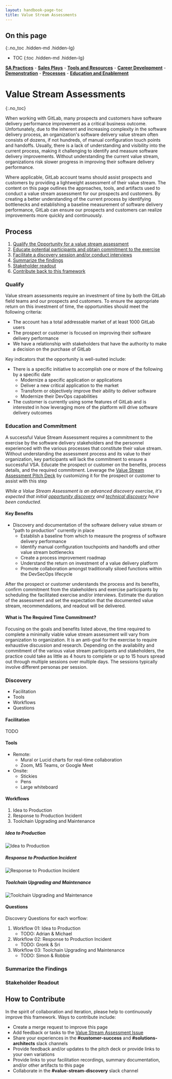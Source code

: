 ```yaml
---
layout: handbook-page-toc
title: Value Stream Assessments
---
```

## On this page
{:.no_toc .hidden-md .hidden-lg}

- TOC
{:toc .hidden-md .hidden-lg}

[**SA Practices**](/handbook/customer-success/solutions-architects/sa-practices/) - [**Sales Plays**](/handbook/customer-success/solutions-architects/sales-plays/) - [**Tools and Resources**](/handbook/customer-success/solutions-architects/tools-and-resources/) - [**Career Development**](/handbook/customer-success/solutions-architects/career-development/) - [**Demonstration**](/handbook/customer-success/solutions-architects/demonstrations/) - [**Processes**](/handbook/customer-success/solutions-architects/processes/) - [**Education and Enablement**](/handbook/customer-success/education-enablement/)

# Value Stream Assessments
{:.no_toc}

When working with GitLab, many prospects and customers have software delivery performance improvement as a critical business outcome. Unfortunately, due to the inherent and increasing complexity in the software delivery process, an organization's software delivery value stream often consists of dozens, if not hundreds, of manual configuration touch points and handoffs. Usually, there is a lack of understanding and visibility into the current process, making it challenging to identify and measure software delivery improvements. Without understanding the current value stream, organizations risk slower progress in improving their software delivery performance.

Where applicable, GitLab account teams should assist prospects and customers by providing a lightweight assessment of their value stream. The content on this page outlines the approaches, tools, and artifacts used to conduct a value stream assessment for our prospects and customers. By creating a better understanding of the current process by identifying bottlenecks and establishing a baseline measurement of software delivery performance, GitLab can ensure our prospects and customers can realize improvements more quickly and continuously.

## Process

1. [Qualify the Opportunity for a value stream assessment](#qualify)
1. [Educate potential participants and obtain commitment to the exercise](#education-and-commitment)
1. [Facilitate a discovery session and/or conduct interviews](#discovery)
1. [Summarize the findings](#summarize-the-findings)
1. [Stakeholder readout](#stakeholder-readout)
1. [Contribute back to this framework](#how-to-contribute)

### Qualify

Value stream assessments require an investment of time by both the GitLab field teams and our prospects and customers. To ensure the appropriate return on this investment of time, the opportunities should meet the following criteria:

- The account has a total addressable market of at least 1000 GitLab users
- The prospect or customer is focused on improving their software delivery performance
- We have a relationship with stakeholders that have the authority to make a decision on the purchase of GitLab

Key indicators that the opportunity is well-suited include:

- There is a specific initiative to accomplish one or more of the following by a specific date
    - Modernize a specific application or applications
    - Deliver a new critical application to the market
    - Transform or objectively improve their ability to deliver software
    - Modernize their DevOps capabilities
- The customer is currently using some features of GitLab and is interested in how leveraging more of the platform will drive software delivery outcomes

### Education and Commitment

A successful Value Stream Assessment requires a commitment to the exercise by the software delivery stakeholders and the personnel experienced with the various processes that constitute their value stream. Without understanding the assessment process and its value to their organization, key participants will lack the commitment to ensure a successful VSA. Educate the prospect or customer on the benefits, process details, and the required commitment. Leverage the [Value Stream Assessment Pitch Deck](https://docs.google.com/presentation/d/1R8RMrXDIaP9Mz3P0_xcevjDQROtvVpSwtEBJgxdsNbw/edit?usp=sharing) by customizing it for the prospect or customer to assist with this step

_While a Value Stream Assessment is an advanced discovery exercise, it's expected that initial [opportunity discovery](/handbook/sales/playbook/discovery/) and [technical discovery](/handbook/customer-success/solutions-architects/processes/technical-discovery/) have been conducted._

#### Key Benefits

- Discovery and documentation of the software delivery value stream or "path to production" currently in place
    - Establish a baseline from which to measure the progress of software delivery performance
    - Identify manual configuration touchpoints and handoffs and other value stream bottlenecks
    - Create a process improvement roadmap
    - Understand the return on investment of a value delivery platform
    - Promote collaboration amongst traditionally siloed functions within the DevSecOps lifecycle

After the prospect or customer understands the process and its benefits, confirm commitment from the stakeholders and exercise participants by scheduling the facilitated exercise and/or interviews. Estimate the duration of the assessment and set the expectation that the documented value stream, recommendations, and readout will be delivered.

#### What is The Required Time Commitment?

Focusing on the goals and benefits listed above, the time required to complete a minimally viable value stream assessment will vary from organization to organization. It is an anti-goal for the exercise to require exhaustive discussion and research. Depending on the availability and commitment of the various value stream participants and stakeholders, the practice could take as little as 4 hours to complete or up to 15 hours spread out through multiple sessions over multiple days. The sessions typically involve different personas per session.

### Discovery

- Facilitation
- Tools
- Workflows
- Questions

#### Facilitation

TODO

#### Tools

- Remote:
    - Mural or Lucid charts for real-time collaboration
    - Zoom, MS Teams, or Google Meet
- Onsite:
    - Stickies
    - Pens
    - Large whiteboard

#### Workflows

1. Idea to Production
1. Response to Production Incident
1. Toolchain Upgrading and Maintenance

##### Idea to Production

![Idea to Production](workflow-01.png)

##### Response to Production Incident

![Response to Production Incident](workflow-02.png)

##### Toolchain Upgrading and Maintenance

![Toolchain Upgrading and Maintenance](workflow-03.png)

#### Questions

Discovery Questions for each worflow:

1. Workflow 01: Idea to Production
    - TODO: Adrian & Michael
1. Workflow 02: Response to Production Incident
    - TODO: Gronk & Sri
1. Workflow 03: Toolchain Upgrading and Maintenance
    - TODO: Simon & Robbie

### Summarize the Findings

### Stakeholder Readout

## How to Contribute

In the spirit of collaboration and iteration, please help to continuously improve this framework. Ways to contribute include:

- Create a merge request to improve this page
- Add feedback or tasks to the [Value Stream Assessment Issue](https://gitlab.com/gitlab-com/customer-success/solutions-architecture-leaders/sa-initiatives/-/issues/44)
- Share your experiences in the **#customer-success** and **#solutions-architects** slack channels
- Provide feedback and/or updates to the pitch deck or provide links to your own variations
- Provide links to your facilitation recordings, summary documentation, and/or other artifacts to this page
- Collaborate in the **#value-stream-discovery** slack channel
